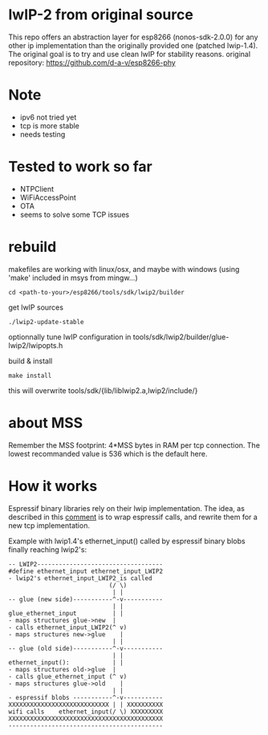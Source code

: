
# lwIP-2 from original source

This repo offers an abstraction layer for esp8266 (nonos-sdk-2.0.0) for any
other ip implementation than the originally provided one (patched lwip-1.4). 
The original goal is to try and use clean lwIP for stability reasons.
original repository: https://github.com/d-a-v/esp8266-phy

# Note

* ipv6 not tried yet
* tcp is more stable
* needs testing

# Tested to work so far

* NTPClient
* WiFiAccessPoint
* OTA
* seems to solve some TCP issues

# rebuild

makefiles are working with linux/osx, and maybe with windows (using 'make' included in msys from mingw...)

```
cd <path-to-your>/esp8266/tools/sdk/lwip2/builder
```

get lwIP sources
```
./lwip2-update-stable
```

optionnally tune lwIP configuration in tools/sdk/lwip2/builder/glue-lwip2/lwipopts.h

build & install
```
make install
```

this will overwrite tools/sdk/{lib/liblwip2.a,lwip2/include/}

# about MSS

Remember the MSS footprint: 4*MSS bytes in RAM per tcp connection.
The lowest recommanded value is 536 which is the default here.

# How it works

Espressif binary libraries rely on their lwip implementation. The idea, as
described in this [comment](https://github.com/kadamski/esp-lwip/issues/8)
is to wrap espressif calls, and rewrite them for a new tcp implementation.

Example with lwip1.4's ethernet_input() called by espressif binary blobs
finally reaching lwip2's:

```
-- LWIP2-----------------------------------
#define ethernet_input ethernet_input_LWIP2
- lwip2's ethernet_input_LWIP2_is called
                            (/ \)
                             | |
-- glue (new side)-----------^-v-----------
                             | |
glue_ethernet_input          | |
- maps structures glue->new  |
- calls ethernet_input_LWIP2(^ v)
- maps structures new->glue    |
                             | |
-- glue (old side)-----------^-v-----------
                             | |
ethernet_input():            | |
- maps structures old->glue  | 
- calls glue_ethernet_input (^ v)
- maps structures glue->old    |
                             | |
- espressif blobs -----------^-v-----------
XXXXXXXXXXXXXXXXXXXXXXXXXXXX | | XXXXXXXXXX
wifi calls    ethernet_input(/ \) XXXXXXXXX
XXXXXXXXXXXXXXXXXXXXXXXXXXXXXXXXXXXXXXXXXXX
-------------------------------------------
```
